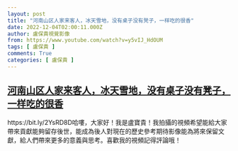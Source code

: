 ```yaml
---
layout: post
title: "河南山区人家来客人，冰天雪地，没有桌子没有凳子，一样吃的很香"
date: 2022-12-04T02:00:11.000Z
author: 盧保貴視覺影像
from: https://www.youtube.com/watch?v=y5vIJ_HdOUM
tags: [ 盧保貴 ]
comments: True
categories: [ 盧保貴 ]
---
```

<!--1670119211000-->
[河南山区人家来客人，冰天雪地，没有桌子没有凳子，一样吃的很香](https://www.youtube.com/watch?v=y5vIJ_HdOUM)
------

<div>
https://bit.ly/2YsRD8D哈嘍，大家好！我是盧寶貴！我拍攝的視頻希望能給大家帶來貢獻能夠留存後世，能成為後人對現在的歷史參考期待影像能為將來保留文獻，給人們帶來更多的意義與思考。喜歡我的視頻記得評論哦！
</div>
